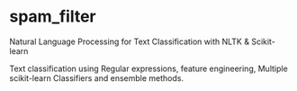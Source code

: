 # spam_filter
Natural Language Processing for Text Classification with NLTK &amp; Scikit-learn

Text classification using Regular expressions, feature engineering, Multiple scikit-learn Classifiers and ensemble methods.
